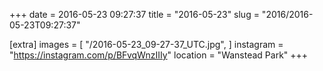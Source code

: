 +++
date = 2016-05-23 09:27:37
title = "2016-05-23"
slug = "2016/2016-05-23T09:27:37"

[extra]
images = [
    "/2016-05-23_09-27-37_UTC.jpg",
]
instagram = "https://instagram.com/p/BFvqWnzIIIy"
location = "Wanstead Park"
+++

